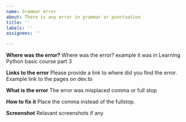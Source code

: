 ```yaml
---
name: Grammar error
about: There is any error in grammar or punctuation
title: ''
labels: ''
assignees: ''

---
```


**Where was the error?**
Where was the error? example it was in Learning Python basic course part 3

**Links to the error**
Please provide a link to where did you find the error. Example link to the pages on dev.to

**What is the error**
The error was misplaced comma or full stop

**How to fix it**
Place the comma instead of the fullstop.

**Screenshot**
Relavant screenshots if any

